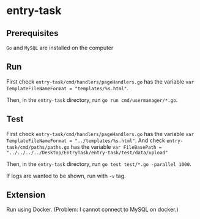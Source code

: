 # entry-task

## Prerequisites

`Go` and `MySQL` are installed on the computer

## Run

First check `entry-task/cmd/handlers/pageHandlers.go` has the variable `var TemplateFileNameFormat = "templates/%s.html"`.

Then, in the `entry-task` directory, run `go run cmd/usermanager/*.go`.

## Test

First check `entry-task/cmd/handlers/pageHandlers.go` has the variable `var TemplateFileNameFormat = "../templates/%s.html"`. And check `entry-task/cmd/paths/paths.go`
has the variable `var FileBasePath = "../../../../Desktop/EntryTask/entry-task/test/data/upload"`

Then, in the `entry-task` directory, run `go test test/*.go -parallel 1000`.

If logs are wanted to be shown, run with `-v` tag.

## Extension

Run using Docker. (Problem: I cannot connect to MySQL on docker.)